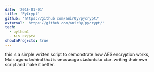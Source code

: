 ```yaml
---
date: '2016-01-01'
title: 'PyCrypt'
github: 'https://github.com/anir0y/pycrypt/'
external: 'https://github.com/anir0y/pycrypt/'
tech:
  - python3
  - AES Crypto
showInProjects: true
---
```


this is a simple written script to demonstrate how AES encryption works, Main agena behind that is encourage students to start writing their own script and make it better.
